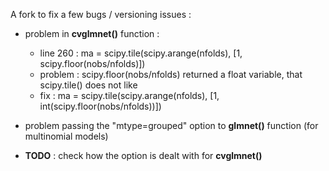 
A fork to fix a few bugs / versioning issues : 

* problem in **cvglmnet()** function : 
  * line 260 : ma = scipy.tile(scipy.arange(nfolds), [1, scipy.floor(nobs/nfolds)]) 
  * problem : scipy.floor(nobs/nfolds) returned a float variable, that scipy.tile() does not like
  * fix : ma = scipy.tile(scipy.arange(nfolds), [1, int(scipy.floor(nobs/nfolds))])

* problem passing the "mtype=grouped" option to **glmnet()** function (for multinomial models)
 * **TODO** : check how the option is dealt with for **cvglmnet()**
 
